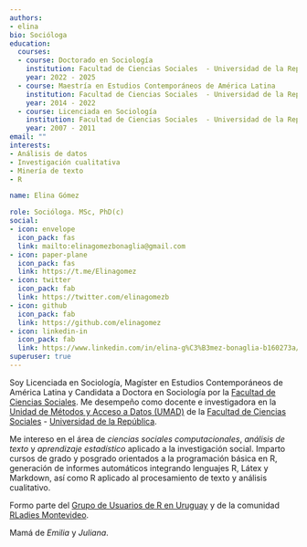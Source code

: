 ```yaml
---
authors:
- elina
bio: Socióloga
education:
  courses:
  - course: Doctorado en Sociología
    institution: Facultad de Ciencias Sociales  - Universidad de la República (UdelaR)
    year: 2022 - 2025
  - course: Maestría en Estudios Contemporáneos de América Latina
    institution: Facultad de Ciencias Sociales  - Universidad de la República (UdelaR) / Universidad Complutense de Madrid
    year: 2014 - 2022 
  - course: Licenciada en Sociología
    institution: Facultad de Ciencias Sociales  - Universidad de la República (UdelaR)
    year: 2007 - 2011
email: ""
interests:
- Análisis de datos
- Investigación cualitativa
- Minería de texto
- R

name: Elina Gómez

role: Socióloga. MSc, PhD(c)
social:
- icon: envelope
  icon_pack: fas
  link: mailto:elinagomezbonaglia@gmail.com
- icon: paper-plane
  icon_pack: fas
  link: https://t.me/Elinagomez
- icon: twitter
  icon_pack: fab
  link: https://twitter.com/elinagomezb
- icon: github
  icon_pack: fab
  link: https://github.com/elinagomez
- icon: linkedin-in
  icon_pack: fab
  link: https://www.linkedin.com/in/elina-g%C3%B3mez-bonaglia-b160273a/
superuser: true
---
```


Soy Licenciada en Sociología, Magíster en Estudios Contemporáneos de América Latina y Candidata a Doctora en Sociología por la [Facultad de Ciencias Sociales](www.cienciassociales.edu.uy). Me desempeño como docente e investigadora en la [Unidad de Métodos y Acceso a Datos (UMAD)](https://umad.cienciassociales.edu.uy/) de la [Facultad de Ciencias Sociales](www.cienciassociales.edu.uy) - [Universidad de la República](www.universidad.edu.uy). 

Me intereso en el área de _ciencias sociales computacionales_, _análisis de texto_ y _aprendizaje estadístico_ aplicado a la investigación social. Imparto cursos de grado y posgrado orientados a la programación básica en R, generación de informes automáticos integrando lenguajes R, Látex y  Markdown, así como R aplicado al procesamiento de texto y análisis cualitativo. 

Formo parte del [Grupo de Usuarios de R en Uruguay](https://twitter.com/gurumvd) y de la comunidad [RLadies Montevideo](https://twitter.com/RLadiesMVD). 

Mamá de _Emilia_ y _Juliana_.
